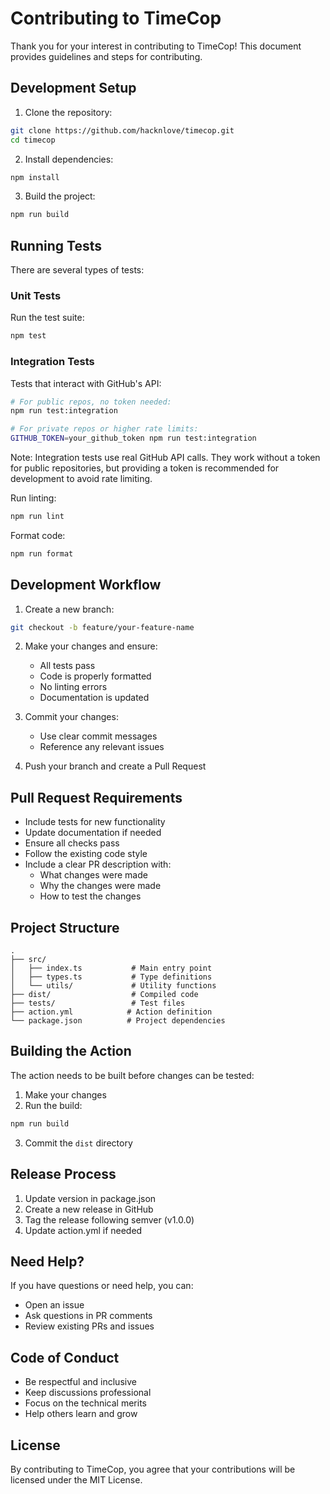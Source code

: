 # Contributing to TimeCop

Thank you for your interest in contributing to TimeCop! This document provides guidelines and steps for contributing.

## Development Setup

1. Clone the repository:

```bash
git clone https://github.com/hacknlove/timecop.git
cd timecop
```

2. Install dependencies:

```bash
npm install
```

3. Build the project:

```bash
npm run build
```

## Running Tests

There are several types of tests:

### Unit Tests

Run the test suite:

```bash
npm test
```

### Integration Tests

Tests that interact with GitHub's API:

```bash
# For public repos, no token needed:
npm run test:integration

# For private repos or higher rate limits:
GITHUB_TOKEN=your_github_token npm run test:integration
```

Note: Integration tests use real GitHub API calls. They work without a token for public repositories,
but providing a token is recommended for development to avoid rate limiting.

Run linting:

```bash
npm run lint
```

Format code:

```bash
npm run format
```

## Development Workflow

1. Create a new branch:

```bash
git checkout -b feature/your-feature-name
```

2. Make your changes and ensure:

   - All tests pass
   - Code is properly formatted
   - No linting errors
   - Documentation is updated

3. Commit your changes:

   - Use clear commit messages
   - Reference any relevant issues

4. Push your branch and create a Pull Request

## Pull Request Requirements

- Include tests for new functionality
- Update documentation if needed
- Ensure all checks pass
- Follow the existing code style
- Include a clear PR description with:
  - What changes were made
  - Why the changes were made
  - How to test the changes

## Project Structure

```
.
├── src/
│   ├── index.ts           # Main entry point
│   ├── types.ts           # Type definitions
│   └── utils/             # Utility functions
├── dist/                  # Compiled code
├── tests/                 # Test files
├── action.yml            # Action definition
└── package.json          # Project dependencies
```

## Building the Action

The action needs to be built before changes can be tested:

1. Make your changes
2. Run the build:

```bash
npm run build
```

3. Commit the `dist` directory

## Release Process

1. Update version in package.json
2. Create a new release in GitHub
3. Tag the release following semver (v1.0.0)
4. Update action.yml if needed

## Need Help?

If you have questions or need help, you can:

- Open an issue
- Ask questions in PR comments
- Review existing PRs and issues

## Code of Conduct

- Be respectful and inclusive
- Keep discussions professional
- Focus on the technical merits
- Help others learn and grow

## License

By contributing to TimeCop, you agree that your contributions will be licensed under the MIT License.
